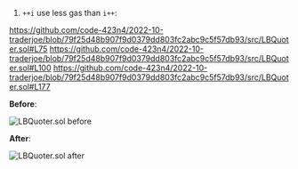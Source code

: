 1. `++i` use less gas than `i++`:

https://github.com/code-423n4/2022-10-traderjoe/blob/79f25d48b907f9d0379dd803fc2abc9c5f57db93/src/LBQuoter.sol#L75
https://github.com/code-423n4/2022-10-traderjoe/blob/79f25d48b907f9d0379dd803fc2abc9c5f57db93/src/LBQuoter.sol#L100
https://github.com/code-423n4/2022-10-traderjoe/blob/79f25d48b907f9d0379dd803fc2abc9c5f57db93/src/LBQuoter.sol#L177

**Before**:

![LBQuoter.sol before](https://ik.imagekit.io/1winv85cn8g/C4/2022/10/traderjoe/LBQuoter-gas-before_rTO3v-iVa.png?ik-sdk-version=javascript-1.4.3&updatedAt=1665974780146)

**After**:

![LBQuoter.sol after](https://ik.imagekit.io/1winv85cn8g/C4/2022/10/traderjoe/LBQuoter-gas-after_3e4zxz5GN.png?ik-sdk-version=javascript-1.4.3&updatedAt=1665974799698)
